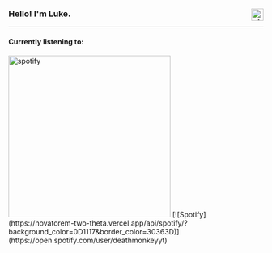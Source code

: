 ### Hello! I'm Luke. <img align="right" alt="git" width="24px" src="https://user-images.githubusercontent.com/67522964/147615459-a2376c05-9da9-4c81-bcfa-d0436df92024.png" /> 
---

#### Currently listening to: 
<img align="bottom" alt="spotify" width="320px" height="auto" src="https://novatorem-two-theta.vercel.app/api/spotify/?background_color=0D1117&border_color=30363D" />
[![Spotify](https://novatorem-two-theta.vercel.app/api/spotify/?background_color=0D1117&border_color=30363D)](https://open.spotify.com/user/deathmonkeyyt)
